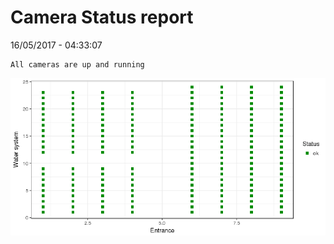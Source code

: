 Camera Status report
================
16/05/2017 - 04:33:07

    All cameras are up and running

![](camreport_files/figure-markdown_github/unnamed-chunk-2-1.png)
